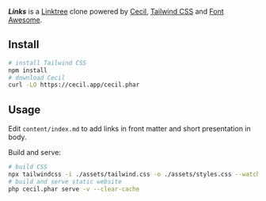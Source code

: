 **_Links_** is a [Linktree](https://linktr.ee) clone powered by [Cecil](https://cecil.app), [Tailwind CSS](https://tailwindcss.com) and [Font Awesome](https://fontawesome.com).

## Install

```bash
# install Tailwind CSS
npm install
# download Cecil
curl -LO https://cecil.app/cecil.phar
```

## Usage

Edit `content/index.md` to add links in front matter and short presentation in body.

Build and serve:

```bash
# build CSS
npx tailwindcss -i ./assets/tailwind.css -o ./assets/styles.css --watch
# build and serve static website
php cecil.phar serve -v --clear-cache
```
